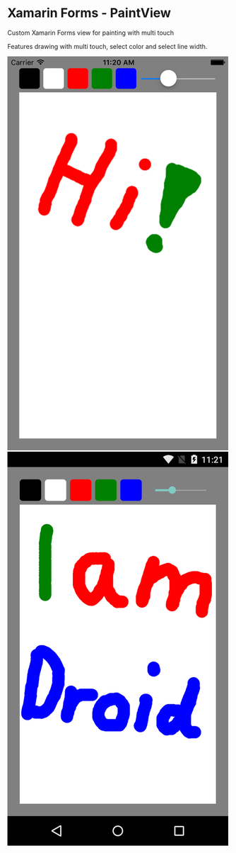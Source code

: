 # Xamarin Forms - PaintView
Custom Xamarin Forms view for painting with multi touch

Features drawing with multi touch, select color and select line width.

![alt tag](https://github.com/Manne990/XamarinFormsPaintView/blob/master/iOSScreen.png)
![alt tag](https://github.com/Manne990/XamarinFormsPaintView/blob/master/AndroidScreen.png)
